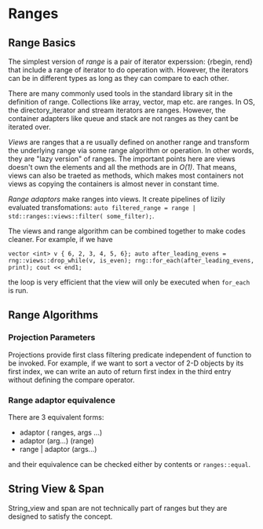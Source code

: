 # Ranges

## Range Basics

The simplest version of *range* is a pair of iterator experssion: {rbegin, rend} that include a range of iterator to do operation with. However, the iterators can be in different types as long as they can compare to each other. 

There are many commonly used tools in the standard library sit in the definition of range. Collections like array, vector, map etc. are ranges. In OS, the directory_iterator and stream iterators are ranges. However, the container adapters like queue and stack are not ranges as they cant be iterated over. 

*Views* are ranges that a re usually defined on another range and transform the underlying range via some range algorithm or operation. In other words, they are "lazy version" of ranges. The important points here are views doesn't own the elements and all the methods are in *O(1)*. That means, views can also be traeted as methods, which makes most containers not views as copying the containers is almost never in constant time.

*Range adaptors* make ranges into views. It create pipelines of lizily evaluated transfomations: `auto filtered_range = range | std::ranges::views::filter( some_filter);`.

The views and range algorithm can be combined together to make codes cleaner. For example, if we have 

`vector <int> v { 6, 2, 3, 4, 5, 6}; auto after_leading_evens = rng::views::drop_while(v, is_even); rng::for_each(after_leading_evens, print); cout << end1;`

the loop is very efficient that the view will only be executed when `for_each` is run.

## Range Algorithms

### Projection Parameters

Projections provide first class filtering predicate independent of function to be invoked. For example, if we want to sort a vector of 2-D objects by its first index, we can write an auto of return first index in the third entry without defining the compare operator.

### Range adaptor equivalence

There are 3 equivalent forms:
- adaptor ( ranges, args ...)
- adaptor (arg...) (range)
- range | adaptor (args...)

and their equivalence can be checked either by contents or `ranges::equal`.

## String View & Span

String_view and span are not technically part of ranges but they are designed to satisfy the concept.

